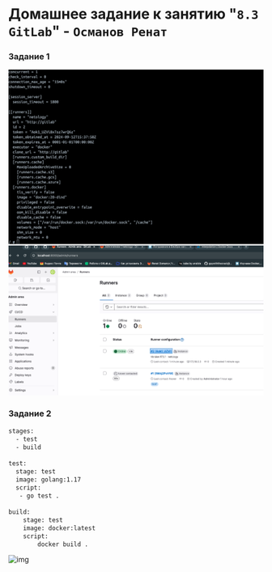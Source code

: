 # Домашнее задание к занятию "`8.3 GitLab`" - `Османов Ренат`


### Задание 1

![img](/img/gitlab1.2.png)
![img](/img/gitlab1.3.png)

### Задание 2


````
stages:
  - test
  - build

test:
  stage: test
  image: golang:1.17
  script:
   - go test .

build:
    stage: test
    image: docker:latest
    script:
        docker build .
````

![img](/img/gitlab2.3.pnf)

